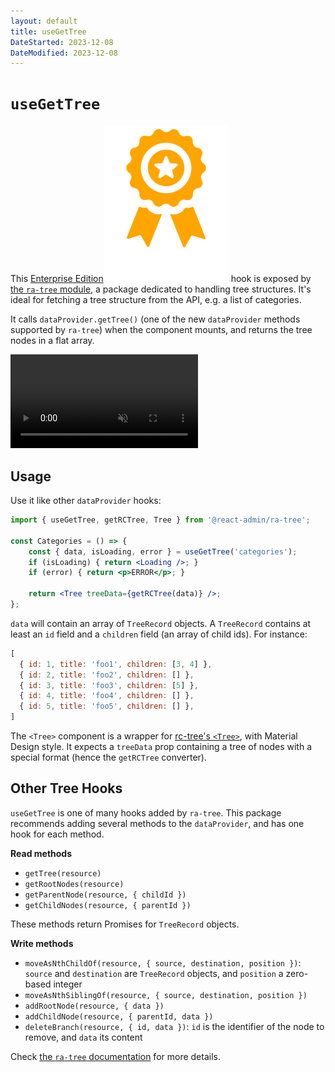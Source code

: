 ```yaml
---
layout: default
title: useGetTree
DateStarted: 2023-12-08
DateModified: 2023-12-08
---
```


# `useGetTree`

This [Enterprise Edition](https://marmelab.com/ra-enterprise)<img class="icon" src="./img/premium.svg" /> hook is exposed by [the `ra-tree` module](https://marmelab.com/ra-enterprise/modules/ra-tree), a package dedicated to handling tree structures. It's ideal for fetching a tree structure from the API, e.g. a list of categories.

It calls `dataProvider.getTree()` (one of the new `dataProvider` methods supported by `ra-tree`) when the component mounts, and returns the tree nodes in a flat array.

<video controls autoplay playsinline muted loop>
  <source src="https://marmelab.com/ra-enterprise/modules/assets/ra-tree-overview.webm" type="video/webm" />
  <source src="https://marmelab.com/ra-enterprise/modules/assets/ra-tree-overview.mp4" type="video/mp4" />
  Your browser does not support the video tag.
</video>

## Usage

Use it like other `dataProvider` hooks:

```jsx
import { useGetTree, getRCTree, Tree } from '@react-admin/ra-tree';

const Categories = () => {
    const { data, isLoading, error } = useGetTree('categories');
    if (isLoading) { return <Loading />; }
    if (error) { return <p>ERROR</p>; }

    return <Tree treeData={getRCTree(data)} />;
};
```

`data` will contain an array of `TreeRecord` objects. A `TreeRecord` contains at least an `id` field and a `children` field (an array of child ids). For instance:

```js
[
  { id: 1, title: 'foo1', children: [3, 4] },
  { id: 2, title: 'foo2', children: [] },
  { id: 3, title: 'foo3', children: [5] },
  { id: 4, title: 'foo4', children: [] },
  { id: 5, title: 'foo5', children: [] },
]
 ```

 The `<Tree>` component is a wrapper for [rc-tree's `<Tree>`](https://github.com/react-component/tree#tree-props), with Material Design style. It expects a `treeData` prop containing a tree of nodes with a special format (hence the `getRCTree` converter).

## Other Tree Hooks

`useGetTree` is one of many hooks added by `ra-tree`. This package recommends adding several methods to the `dataProvider`, and has one hook for each method.

**Read methods**

-   `getTree(resource)`
-   `getRootNodes(resource)`
-   `getParentNode(resource, { childId })`
-   `getChildNodes(resource, { parentId })`

These methods return Promises for `TreeRecord` objects.

**Write methods**

-   `moveAsNthChildOf(resource, { source, destination, position })`: `source` and `destination` are `TreeRecord` objects, and `position` a zero-based integer
-   `moveAsNthSiblingOf(resource, { source, destination, position })`
-   `addRootNode(resource, { data })`
-   `addChildNode(resource, { parentId, data })`
-   `deleteBranch(resource, { id, data })`: `id` is the identifier of the node to remove, and `data` its content

Check [the `ra-tree` documentation](https://marmelab.com/ra-enterprise/modules/ra-tree) for more details.
